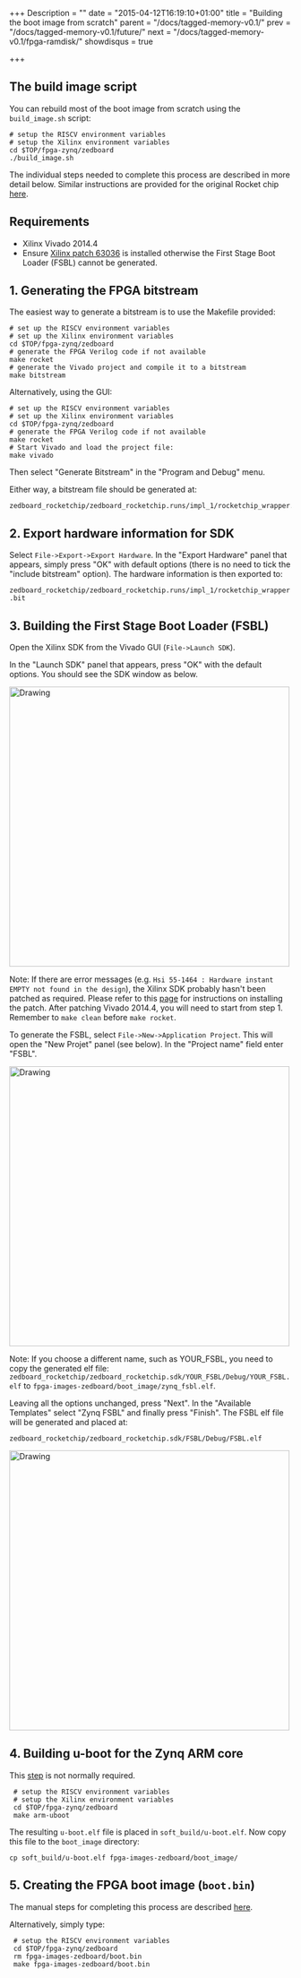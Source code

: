 +++
Description = ""
date = "2015-04-12T16:19:10+01:00"
title = "Building the boot image from scratch"
parent = "/docs/tagged-memory-v0.1/"
prev = "/docs/tagged-memory-v0.1/future/"
next = "/docs/tagged-memory-v0.1/fpga-ramdisk/"
showdisqus = true

+++

## The build image script

You can rebuild most of the boot image from scratch using the
`build_image.sh` script:

    # setup the RISCV environment variables
    # setup the Xilinx environment variables
    cd $TOP/fpga-zynq/zedboard
    ./build_image.sh

The individual steps needed to complete this process are described in
more detail below. Similar instructions are provided for the original Rocket chip [here](https://github.com/ucb-bar/fpga-zynq#3--building-everything-from-scratch).

## Requirements

 * Xilinx Vivado 2014.4
 * Ensure [Xilinx patch 63036](http://www.xilinx.com/support/answers/63036.html)  is installed otherwise the First Stage Boot Loader (FSBL) cannot be generated.
 
## 1. Generating the FPGA bitstream

The easiest way to generate a bitstream is to use the Makefile provided:

    # set up the RISCV environment variables
    # set up the Xilinx environment variables
    cd $TOP/fpga-zynq/zedboard
    # generate the FPGA Verilog code if not available
    make rocket
    # generate the Vivado project and compile it to a bitstream
    make bitstream

Alternatively, using the GUI:

    # set up the RISCV environment variables
    # set up the Xilinx environment variables
    cd $TOP/fpga-zynq/zedboard
    # generate the FPGA Verilog code if not available
    make rocket
    # Start Vivado and load the project file:
    make vivado
    
Then select "Generate Bitstream" in the "Program and Debug" menu.

Either way, a bitstream file should be generated at:

    zedboard_rocketchip/zedboard_rocketchip.runs/impl_1/rocketchip_wrapper.bit

## 2. Export hardware information for SDK 

Select `File->Export->Export Hardware`. In the "Export Hardware" panel
that appears, simply press "OK" with default options (there is no need
to tick the "include bitstream" option). The hardware information is
then exported to:

`zedboard_rocketchip/zedboard_rocketchip.runs/impl_1/rocketchip_wrapper.bit`

## 3. Building the First Stage Boot Loader (FSBL)

Open the Xilinx SDK from the Vivado GUI (`File->Launch SDK`). 

In the "Launch SDK" panel that appears, press "OK" with the default options. You should see the SDK window as below.

<img src="../figures/xilinx_sdk.png" alt="Drawing" style="width: 500px;"/>

Note: If there are error messages (e.g. `Hsi 55-1464 : Hardware
instant EMPTY not found in the design`), the Xilinx SDK probably
hasn't been patched as required. Please refer to this
[page](http://www.xilinx.com/support/answers/63036.html) for
instructions on installing the patch. After patching Vivado 2014.4,
you will need to start from step 1. Remember to `make clean` before
`make rocket`.

To generate the FSBL, select `File->New->Application Project`. This
will open the "New Projet" panel (see below). In the "Project name"
field enter "FSBL".

<img src="../figures/fsbl_1.png" alt="Drawing" style="width: 500px;"/>

Note: If you choose a different name, such as YOUR_FSBL, you need to
copy the generated elf file:
`zedboard_rocketchip/zedboard_rocketchip.sdk/YOUR_FSBL/Debug/YOUR_FSBL.elf`
to `fpga-images-zedboard/boot_image/zynq_fsbl.elf`.

Leaving all the options unchanged, press "Next". In the "Available Templates" select "Zynq FSBL" and finally press "Finish". The FSBL elf file will be generated and placed at:

`zedboard_rocketchip/zedboard_rocketchip.sdk/FSBL/Debug/FSBL.elf`

<img src="../figures/fsbl_2.png" alt="Drawing" style="width: 500px;"/>

## 4. Building u-boot for the Zynq ARM core

This [step](https://github.com/ucb-bar/fpga-zynq#34--building-u-boot-for-the-zynq-arm-core) is not normally required. 

     # setup the RISCV environment variables
     # setup the Xilinx environment variables
     cd $TOP/fpga-zynq/zedboard
     make arm-uboot

The resulting `u-boot.elf` file is placed in `soft_build/u-boot.elf`.
Now copy this file to the `boot_image` directory:

    cp soft_build/u-boot.elf fpga-images-zedboard/boot_image/

## 5. Creating the FPGA boot image (`boot.bin`)

The manual steps for completing this process are described [here](https://github.com/ucb-bar/fpga-zynq#35--creating-bootbin).

Alternatively, simply type:
  
     # setup the RISCV environment variables
     cd $TOP/fpga-zynq/zedboard
     rm fpga-images-zedboard/boot.bin
     make fpga-images-zedboard/boot.bin

